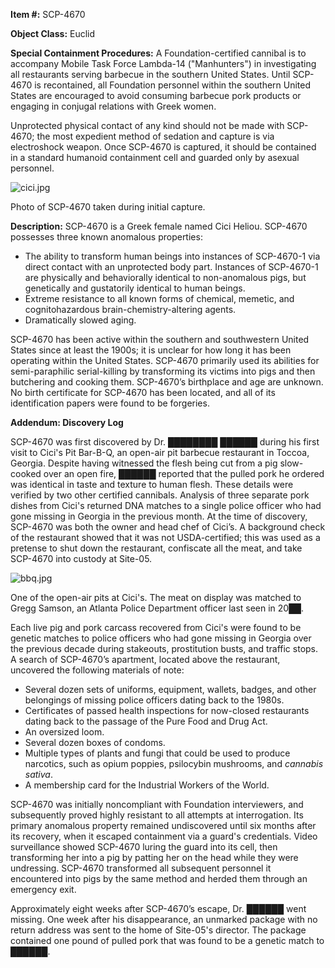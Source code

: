 **Item #:** SCP-4670

**Object Class:** Euclid

**Special Containment Procedures:** A Foundation-certified cannibal is to accompany Mobile Task Force Lambda-14 ("Manhunters") in investigating all restaurants serving barbecue in the southern United States. Until SCP-4670 is recontained, all Foundation personnel within the southern United States are encouraged to avoid consuming barbecue pork products or engaging in conjugal relations with Greek women.

Unprotected physical contact of any kind should not be made with SCP-4670; the most expedient method of sedation and capture is via electroshock weapon. Once SCP-4670 is captured, it should be contained in a standard humanoid containment cell and guarded only by asexual personnel.

![cici.jpg](http://scp-wiki.wdfiles.com/local--files/scp-4670/cici.jpg)

Photo of SCP-4670 taken during initial capture.

**Description:** SCP-4670 is a Greek female named Cici Heliou. SCP-4670 possesses three known anomalous properties:

*   The ability to transform human beings into instances of SCP-4670-1 via direct contact with an unprotected body part. Instances of SCP-4670-1 are physically and behaviorally identical to non-anomalous pigs, but genetically and gustatorily identical to human beings.
*   Extreme resistance to all known forms of chemical, memetic, and cognitohazardous brain-chemistry-altering agents.
*   Dramatically slowed aging.

SCP-4670 has been active within the southern and southwestern United States since at least the 1900s; it is unclear for how long it has been operating within the United States. SCP-4670 primarily used its abilities for semi-paraphilic serial-killing by transforming its victims into pigs and then butchering and cooking them. SCP-4670’s birthplace and age are unknown. No birth certificate for SCP-4670 has been located, and all of its identification papers were found to be forgeries.

**Addendum: Discovery Log**

SCP-4670 was first discovered by Dr. ████████ ██████ during his first visit to Cici's Pit Bar-B-Q, an open-air pit barbecue restaurant in Toccoa, Georgia. Despite having witnessed the flesh being cut from a pig slow-cooked over an open fire, ██████ reported that the pulled pork he ordered was identical in taste and texture to human flesh. These details were verified by two other certified cannibals. Analysis of three separate pork dishes from Cici's returned DNA matches to a single police officer who had gone missing in Georgia in the previous month. At the time of discovery, SCP-4670 was both the owner and head chef of Cici’s. A background check of the restaurant showed that it was not USDA-certified; this was used as a pretense to shut down the restaurant, confiscate all the meat, and take SCP-4670 into custody at Site-05.

![bbq.jpg](http://scp-wiki.wdfiles.com/local--files/scp-4670/bbq.jpg)

One of the open-air pits at Cici's. The meat on display was matched to Gregg Samson, an Atlanta Police Department officer last seen in 20██.

Each live pig and pork carcass recovered from Cici's were found to be genetic matches to police officers who had gone missing in Georgia over the previous decade during stakeouts, prostitution busts, and traffic stops. A search of SCP-4670’s apartment, located above the restaurant, uncovered the following materials of note:

*   Several dozen sets of uniforms, equipment, wallets, badges, and other belongings of missing police officers dating back to the 1980s.
*   Certificates of passed health inspections for now-closed restaurants dating back to the passage of the Pure Food and Drug Act.
*   An oversized loom.
*   Several dozen boxes of condoms.
*   Multiple types of plants and fungi that could be used to produce narcotics, such as opium poppies, psilocybin mushrooms, and _cannabis sativa_.
*   A membership card for the Industrial Workers of the World.

SCP-4670 was initially noncompliant with Foundation interviewers, and subsequently proved highly resistant to all attempts at interrogation. Its primary anomalous property remained undiscovered until six months after its recovery, when it escaped containment via a guard's credentials. Video surveillance showed SCP-4670 luring the guard into its cell, then transforming her into a pig by patting her on the head while they were undressing. SCP-4670 transformed all subsequent personnel it encountered into pigs by the same method and herded them through an emergency exit.

Approximately eight weeks after SCP-4670’s escape, Dr. ██████ went missing. One week after his disappearance, an unmarked package with no return address was sent to the home of Site-05's director. The package contained one pound of pulled pork that was found to be a genetic match to ██████.